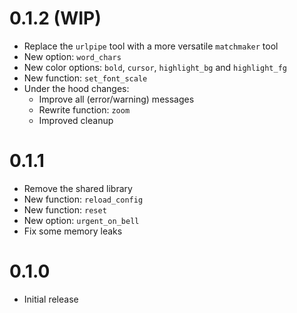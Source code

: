 # 0.1.2 (WIP)

* Replace the `urlpipe` tool with a more versatile `matchmaker` tool
* New option: `word_chars`
* New color options: `bold`, `cursor`, `highlight_bg` and `highlight_fg`
* New function: `set_font_scale`
* Under the hood changes:
  * Improve all (error/warning) messages
  * Rewrite function: `zoom`
  * Improved cleanup

# 0.1.1

* Remove the shared library
* New function: `reload_config`
* New function: `reset`
* New option: `urgent_on_bell`
* Fix some memory leaks

# 0.1.0

* Initial release

